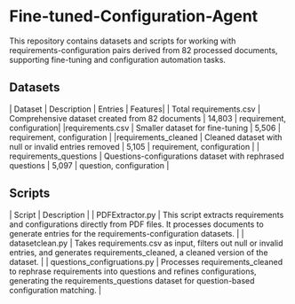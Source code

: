 # Fine-tuned-Configuration-Agent

This repository contains datasets and scripts for working with requirements-configuration pairs derived from 82 processed documents, supporting fine-tuning and configuration automation tasks.

## Datasets

| Dataset | Description | Entries | Features|
| Total requirements.csv | Comprehensive dataset created from 82 documents | 14,803 | requirement, configuration|
|requirements.csv | Smaller dataset for fine-tuning | 5,506 | requirement, configuration |
|requirements_cleaned | Cleaned dataset with null or invalid entries removed | 5,105 | requirement, configuration |
| requirements_questions | Questions-configurations dataset with rephrased questions | 5,097 | question, configuration |

## Scripts

| Script | Description |
| PDFExtractor.py | This script extracts requirements and configurations directly from PDF files. It processes documents to generate entries for the requirements-configuration datasets. |
| datasetclean.py | Takes requirements.csv as input, filters out null or invalid entries, and generates requirements_cleaned, a cleaned version of the dataset. |
| questions_configruations.py | Processes requirements_cleaned to rephrase requirements into questions and refines configurations, generating the requirements_questions dataset for question-based configuration matching. |
